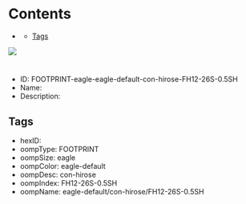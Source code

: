 



Contents
========

* [](#)
	* [Tags](#tags)
  
![][im]
# 

- ID: FOOTPRINT-eagle-eagle-default-con-hirose-FH12-26S-0.5SH
- Name: 
- Description: 

## Tags

- hexID: 
- oompType: FOOTPRINT
- oompSize: eagle
- oompColor: eagle-default
- oompDesc: con-hirose
- oompIndex: FH12-26S-0.5SH
- oompName: eagle-default/con-hirose/FH12-26S-0.5SH



[im]: image.png
